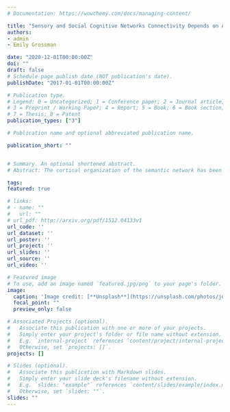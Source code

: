 ```yaml
---
# Documentation: https://wowchemy.com/docs/managing-content/

title: "Sensory and Social Cognitive Networks Connectivity Depends on Attentive States."
authors:
- admin
- Emily Grossman

date: "2020-12-01T00:00:00Z"
doi: ""
draft: false
# Schedule page publish date (NOT publication's date).
publishDate: "2017-01-01T00:00:00Z"

# Publication type.
# Legend: 0 = Uncategorized; 1 = Conference paper; 2 = Journal article;
# 3 = Preprint / Working Paper; 4 = Report; 5 = Book; 6 = Book section;
# 7 = Thesis; 8 = Patent
publication_types: ["3"]

# Publication name and optional abbreviated publication name.

publication_short: ""


# Summary. An optional shortened abstract.
# Abstract: The cortical organization of the semantic network has been studied extensively in neuropsychological and neuroimaging studies. Recent theories have heavily relied on the observation of category-specific activations, i.e., the preferential activations in brain regions for specific semantic categories. With decades of research, a full understanding of the organization has not yet been reached, since little is known about the factors that contribute to the variances in observed activation patterns across numerous neuroimaging studies. In this study, we first reviewed 97 published papers that reported category-specific activations for living or nonliving concepts in the past two decades. Then, using the Activation Likelihood Estimate (ALE) method, we characterized the brain activation associated with living and nonliving concepts, revealing the influences of relevant factors (e.g., neuroimaging mode, task demands, and stimuli modality), and analyzing these findings in relation to theoretical accounts of cortical semantic networks.

tags:
featured: true

# links:
# - name: ""
#   url: ""
# url_pdf: http://arxiv.org/pdf/1512.04133v1
url_code: ''
url_dataset: ''
url_poster: ''
url_project: ''
url_slides: ''
url_source: ''
url_video: ''

# Featured image
# To use, add an image named `featured.jpg/png` to your page's folder. 
image:
  caption: 'Image credit: [**Unsplash**](https://unsplash.com/photos/jdD8gXaTZsc)'
  focal_point: ""
  preview_only: false

# Associated Projects (optional).
#   Associate this publication with one or more of your projects.
#   Simply enter your project's folder or file name without extension.
#   E.g. `internal-project` references `content/project/internal-project/index.md`.
#   Otherwise, set `projects: []`.
projects: []

# Slides (optional).
#   Associate this publication with Markdown slides.
#   Simply enter your slide deck's filename without extension.
#   E.g. `slides: "example"` references `content/slides/example/index.md`.
#   Otherwise, set `slides: ""`.
slides: ""
---
```


